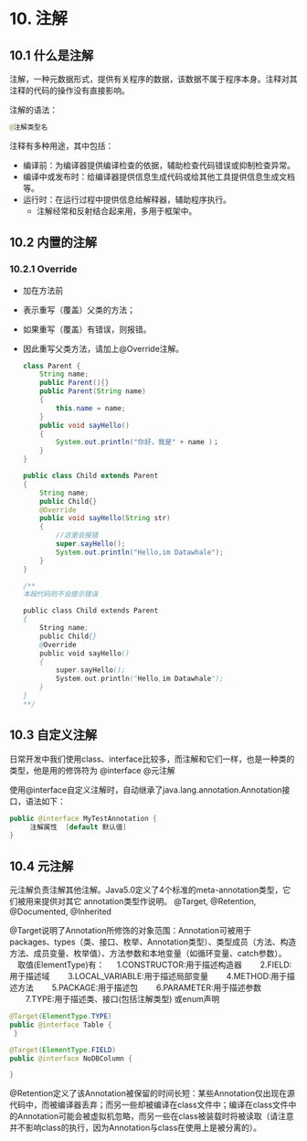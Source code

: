 # 10. 注解

## 10.1 什么是注解

注解，一种元数据形式，提供有关程序的数据，该数据不属于程序本身。注释对其注释的代码的操作没有直接影响。

注解的语法：

```java
@注解类型名
```



注释有多种用途，其中包括：

* 编译前：为编译器提供编译检查的依据，辅助检查代码错误或抑制检查异常。
* 编译中或发布时：给编译器提供信息生成代码或给其他工具提供信息生成文档等。
* 运行时：在运行过程中提供信息给解释器，辅助程序执行。
  * 注解经常和反射结合起来用，多用于框架中。



## 10.2 内置的注解

### 10.2.1 Override

* 加在方法前

* 表示重写（覆盖）父类的方法；

* 如果重写（覆盖）有错误，则报错。

* 因此重写父类方法，请加上@Override注解。

  ```java
  class Parent {
      String name;
      public Parent(){}
      public Parent(String name)
      {
          this.name = name;
      }
      public void sayHello()
      {
          System.out.println("你好，我是" + name )；
      }
  }
  
  public class Child extends Parent
  {
      String name;
      public Child{}
      @Override
      public void sayHello(String str)
      {
          //这里会报错
          super.sayHello();
          System.out.println("Hello,im Datawhale");
      }
  }
  
  /**
  本段代码则不会提示错误
  
  public class Child extends Parent
  {
      String name;
      public Child{}
      @Override
      public void sayHello()
      {
          super.sayHello();
          System.out.println("Hello,im Datawhale");
      }
  }
  **/
  ```




## 10.3 自定义注解

日常开发中我们使用class、interface比较多，而注解和它们一样，也是一种类的类型，他是用的修饰符为 @interface @元注解

使用@interface自定义注解时，自动继承了java.lang.annotation.Annotation接口，语法如下：

```java
public @interface MyTestAnnotation {
     注解属性  [default 默认值]
}

```

## 10.4 元注解

元注解负责注解其他注解。Java5.0定义了4个标准的meta-annotation类型，它们被用来提供对其它 annotation类型作说明。
@Target,
@Retention,
@Documented,
@Inherited

@Target说明了Annotation所修饰的对象范围：Annotation可被用于 packages、types（类、接口、枚举、Annotation类型）、类型成员（方法、构造方法、成员变量、枚举值）、方法参数和本地变量（如循环变量、catch参数）。
　取值(ElementType)有：
　  1.CONSTRUCTOR:用于描述构造器
　　2.FIELD:用于描述域
　　3.LOCAL_VARIABLE:用于描述局部变量
　　4.METHOD:用于描述方法
　　5.PACKAGE:用于描述包
　　6.PARAMETER:用于描述参数
　　7.TYPE:用于描述类、接口(包括注解类型) 或enum声明

```java
@Target(ElementType.TYPE)
public @interface Table {
 }

@Target(ElementType.FIELD)
public @interface NoDBColumn {

}
```

@Retention定义了该Annotation被保留的时间长短：某些Annotation仅出现在源代码中，而被编译器丢弃；而另一些却被编译在class文件中；编译在class文件中的Annotation可能会被虚拟机忽略，而另一些在class被装载时将被读取（请注意并不影响class的执行，因为Annotation与class在使用上是被分离的）。